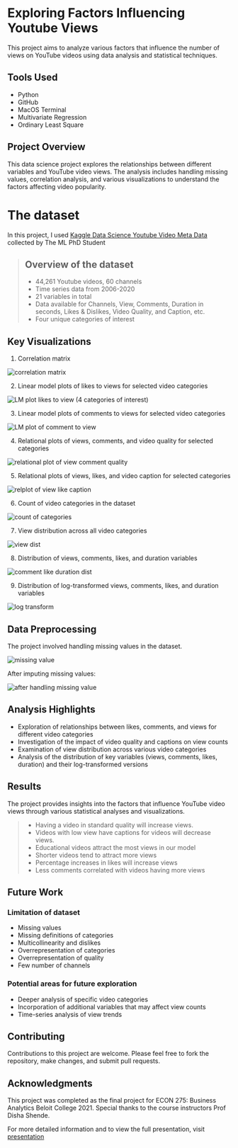 # Exploring Factors Influencing Youtube Views

This project aims to analyze various factors that influence the number of views on YouTube videos using data analysis and statistical techniques.

## Tools Used

- Python
- GitHub
- MacOS Terminal
- Multivariate Regression
- Ordinary Least Square

## Project Overview

This data science project explores the relationships between different variables and YouTube video views. The analysis includes handling missing values, correlation analysis, and various visualizations to understand the factors affecting video popularity.

# The dataset

In this project, I used [Kaggle Data Science Youtube Video Meta Data](https://www.kaggle.com/themlphdstudent/data-science-youtube-video-meta-data) collected by The ML PhD Student
> ## Overview of the dataset
> - 44,261 Youtube videos, 60 channels
> - Time series data from 2006-2020
> - 21 variables in total
> - Data available for Channels, View, Comments, Duration in seconds, Likes & Dislikes, Video Quality, and Caption, etc.
> - Four unique categories of interest


## Key Visualizations

1. Correlation matrix

![correlation matrix](https://github.com/user-attachments/assets/bc5faa82-1ff5-4e2e-bb07-5ffeeb714006)


2. Linear model plots of likes to views for selected video categories

![LM plot likes to view (4 categories of interest)](https://github.com/user-attachments/assets/ad7cbb3d-3f71-4ef1-816c-5582049579ef)


3. Linear model plots of comments to views for selected video categories

![LM plot of comment to view](https://github.com/user-attachments/assets/6e8ac944-044c-4808-b13a-d672fd361ea5)


4. Relational plots of views, comments, and video quality for selected categories

![relational plot of view comment quality](https://github.com/user-attachments/assets/d6f6c83b-99f0-4fe7-8219-7fac807a59c3)


5. Relational plots of views, likes, and video caption for selected categories

![relplot of view like caption](https://github.com/user-attachments/assets/26cf2389-e4f0-4d3b-a87a-38a9031d3799)


6. Count of video categories in the dataset

![count of categories](https://github.com/user-attachments/assets/ad6f458b-45cf-4233-b456-75c01c9dcd43)


7. View distribution across all video categories

![view dist](https://github.com/user-attachments/assets/abfd0707-df42-4705-bc98-af89d9009357)


8. Distribution of views, comments, likes, and duration variables

![comment like duration dist](https://github.com/user-attachments/assets/44604457-9a30-4dfe-aaff-18afd9c7b70a)


9. Distribution of log-transformed views, comments, likes, and duration variables

![log transform](https://github.com/user-attachments/assets/bd1727d8-4ad4-4c27-9f0e-e8e1514709d6)


## Data Preprocessing

The project involved handling missing values in the dataset.

![missing value](https://github.com/user-attachments/assets/b4635aa9-a179-4ea2-82ab-3dd61286597f)

After imputing missing values:

![after handling missing value](https://github.com/user-attachments/assets/5822e0bc-b872-488c-8046-de74d4d491ac)


## Analysis Highlights

- Exploration of relationships between likes, comments, and views for different video categories
- Investigation of the impact of video quality and captions on view counts
- Examination of view distribution across various video categories
- Analysis of the distribution of key variables (views, comments, likes, duration) and their log-transformed versions

## Results

The project provides insights into the factors that influence YouTube video views through various statistical analyses and visualizations. 

> - Having a video in standard quality will increase views. 
> - Videos with low view have captions for videos will decrease views.
> - Educational videos attract the most views in our model
> - Shorter videos tend to attract more views
> - Percentage increases in likes will increase views
> - Less comments correlated with videos having more views


## Future Work

### Limitation of dataset
- Missing values
- Missing definitions of categories
- Multicollinearity and dislikes
- Overrepresentation of categories
- Overrepresentation of quality
- Few number of channels

### Potential areas for future exploration
- Deeper analysis of specific video categories
- Incorporation of additional variables that may affect view counts
- Time-series analysis of view trends

## Contributing

Contributions to this project are welcome. Please feel free to fork the repository, make changes, and submit pull requests.

## Acknowledgments

This project was completed as the final project for ECON 275: Business Analytics Beloit College 2021. Special thanks to the course instructors Prof Disha Shende.

For more detailed information and to view the full presentation, visit [presentation](https://docs.google.com/presentation/d/10k9VQpcAs0_wi2CeLyNgpXJ8jdllNvID/edit#slide=id.p19)

